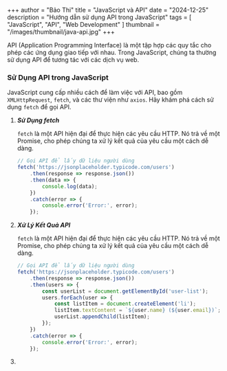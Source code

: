+++
author = "Bảo Thi"
title = "JavaScript và API"
date = "2024-12-25"
description = "Hướng dẫn sử dụng API trong JavaScript"
tags = [
    "JavaScript",
    "API",
    "Web Development"
]
thumbnail = "/images/thumbnail/java-api.jpg"
+++

API (Application Programming Interface) là một tập hợp các quy tắc cho phép các ứng dụng giao tiếp với nhau. Trong JavaScript, chúng ta thường sử dụng API để tương tác với các dịch vụ web.

<!--more-->

### Sử Dụng API trong JavaScript

JavaScript cung cấp nhiều cách để làm việc với API, bao gồm `XMLHttpRequest`, `fetch`, và các thư viện như `axios`. Hãy khám phá cách sử dụng `fetch` để gọi API.

1. ***Sử Dụng fetch***

    `fetch` là một API hiện đại để thực hiện các yêu cầu HTTP. Nó trả về một Promise, cho phép chúng ta xử lý kết quả của yêu cầu một cách dễ dàng.

    ```javascript
    // Gọi API để lấy dữ liệu người dùng
    fetch('https://jsonplaceholder.typicode.com/users')
        .then(response => response.json())
        .then(data => {
            console.log(data);
        })
        .catch(error => {
            console.error('Error:', error);
        });

2. ***Xử Lý Kết Quả API***

    `fetch` là một API hiện đại để thực hiện các yêu cầu HTTP. Nó trả về một Promise, cho phép chúng ta xử lý kết quả của yêu cầu một cách dễ dàng.

    ```javascript
    // Gọi API để lấy dữ liệu người dùng
    fetch('https://jsonplaceholder.typicode.com/users')
        .then(response => response.json())
        .then(users => {
            const userList = document.getElementById('user-list');
            users.forEach(user => {
                const listItem = document.createElement('li');
                listItem.textContent = `${user.name} (${user.email})`;
                userList.appendChild(listItem);
            });
        })
        .catch(error => {
            console.error('Error:', error);
        });
3.